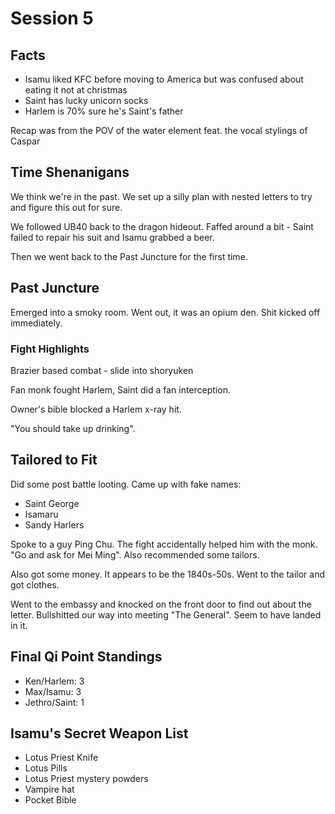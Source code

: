# Session 5

## Facts

* Isamu liked KFC before moving to America but was confused about eating it not at christmas
* Saint has lucky unicorn socks
* Harlem is 70% sure he's Saint's father

Recap was from the POV of the water element feat. the vocal stylings of Caspar

## Time Shenanigans

We think we're in the past. We set up a silly plan with nested letters to try and figure this out for sure.

We followed UB40 back to the dragon hideout. Faffed around a bit - Saint failed to repair his suit and Isamu grabbed a beer.

Then we went back to the Past Juncture for the first time.

## Past Juncture

Emerged into a smoky room. Went out, it was an opium den. Shit kicked off immediately.

### Fight Highlights

Brazier based combat - slide into shoryuken

Fan monk fought Harlem, Saint did a fan interception.

Owner's bible blocked a Harlem x-ray hit.

"You should take up drinking".

## Tailored to Fit

Did some post battle looting. Came up with fake names:

* Saint George
* Isamaru
* Sandy Harlers

Spoke to a guy Ping Chu. The fight accidentally helped him with the monk. "Go and ask for Mei Ming". Also recommended some tailors.

Also got some money. It appears to be the 1840s-50s. Went to the tailor and got clothes.

Went to the embassy and knocked on the front door to find out about the letter. Bullshitted our way into meeting "The General". Seem to have landed in it.

## Final Qi Point Standings

* Ken/Harlem: 3
* Max/Isamu: 3
* Jethro/Saint: 1

## Isamu's Secret Weapon List

* Lotus Priest Knife
* Lotus Pills
* Lotus Priest mystery powders
* Vampire hat
* Pocket Bible
